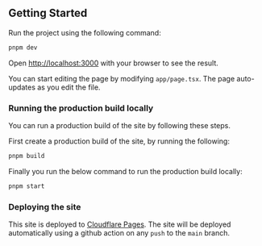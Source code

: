 ## Getting Started

Run the project using the following command:

```bash
pnpm dev
```

Open [http://localhost:3000](http://localhost:3000) with your browser to see the result.

You can start editing the page by modifying `app/page.tsx`. The page auto-updates as you edit the file.

### Running the production build locally

You can run a production build of the site by following these steps.

First create a production build of the site, by running the following:

```bash
pnpm build
```

Finally you run the below command to run the production build locally:

```bash
pnpm start
```

### Deploying the site

This site is deployed to [Cloudflare Pages](https://developers.cloudflare.com/pages). The site will be deployed automatically using a github action on any `push` to the `main` branch.
